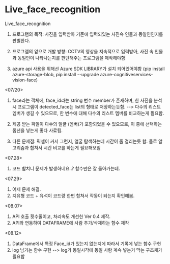 # Live_face_recognition
Live_face_recognition
1. 프로그램의 목적: 사진을 입력받아 기존에 입력되있는 사진속 인물과 동일인인지를 판별한다. 

2. 프로그램의 앞으로 개발 방향: CCTV의 영상을 지속적으로 입력받아, 사진 속 인물과 동일인이 나타나는지를 판단해주는 프로그램을 제작해야함 

3. azure api 사용을 위해선 Azure SDK LIBRARY가 설치 되어있어야함 (pip install azure-storage-blob, pip install --upgrade azure-cognitiveservices-vision-face)


<07/20>
1. face라는 객체에, face_id라는 string 변수 member가 존재하며, 한 사진을 분석시 프로그램이 detected_face는 list의 형태로 저장하는듯함. 
--> 다수의 리스트 멤버가 생길 수 있으므로, 한 변수에 대해 다수의 리스트 멤버를 비교하는게 필요함. 

2. 제공 받는 파일이 다수의 얼굴 (멤버)가 포함되었을 수 있으므로, 이 중에 선택하는 옵션을 넣는게 좋다 사료됨. 

3. 다른 문제점: 픽셀이 커서 그런지, 얼굴 탐색하는데 시간이 좀 걸리는듯 함. 욜로 알고리즘과 합쳐서 시간 비교를 하는게 필요해보임 


<07.28>
1. 코드 합치니 문제가 발생하네요..? 함수만은 잘 돌아가는데.

<07.29>
1. 어제 문제 해결.
2. 지유형 코드 + 유석이 코드랑 한번 합쳐서 작동이 되는지 확인해봄. 

<08.07>
1. API 호출 횟수줄이고, 처리속도 개선한 Ver 0.4 제작. 
2. API와 연동하여 DATAFRAME에 사람 추가/삭제하는 함수 제작

<08.12>
1. DataFrame에서 특정 Face_id가 있는지 없는지에 따라서 기록에 넣는 함수 구현 
2. log 남기는 함수 구현 --> log가 동일시각에 동일 사람 계속 넣는거 막는 구조체가 필요함 
